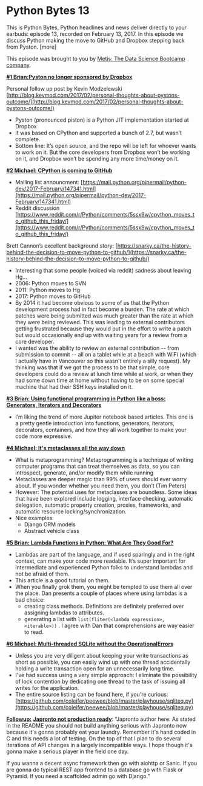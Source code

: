 # Python Bytes 13
This is Python Bytes, Python headlines and news deliver directly to your earbuds: episode 13, recorded on February 13, 2017. In this episode we discuss Python making the move to GitHub and Dropbox stepping back from Pyston. [more]

This episode was brought to you by [Metis: The Data Science Bootcamp company](http://thisismetis.com/talkpython).

[**#1 Brian:Pyston no longer sponsored by Dropbox**](https://blog.pyston.org/2017/01/31/pyston-0-6-1-released-and-future-plans/)

Personal follow up post by Kevin Modzelewski
[http://blog.kevmod.com/2017/02/personal-thoughts-about-pystons-outcome/](http://blog.kevmod.com/2017/02/personal-thoughts-about-pystons-outcome/)

- Pyston (pronounced piston) is a Python JIT implementation started at Dropbox
- It was based on CPython and supported a bunch of 2.7, but wasn’t complete.
- Bottom line: It’s open source, and the repo will be left for whoever wants to work on it. But the core developers from Dropbox won’t be working on it, and Dropbox won’t be spending any more time/money on it.

[**#2 Michael: CPython is coming to GitHub**](https://github.com/python/cpython)

- Mailing list announcment: [https://mail.python.org/pipermail/python-dev/2017-February/147341.html](https://mail.python.org/pipermail/python-dev/2017-February/147341.html)
- Reddit discussion [https://www.reddit.com/r/Python/comments/5ssx9w/cpython_moves_to_github_this_friday/](https://www.reddit.com/r/Python/comments/5ssx9w/cpython_moves_to_github_this_friday/)

Brett Cannon’s excellent background story: [https://snarky.ca/the-history-behind-the-decision-to-move-python-to-github/](https://snarky.ca/the-history-behind-the-decision-to-move-python-to-github/)

- Interesting that some people (voiced via reddit) sadness about leaving Hg…
- 2006: Python moves to SVN
- 2011: Python moves to Hg
- 2017: Python moves to GitHub
- By 2014 it had become obvious to some of us that the Python development process had in fact become a burden. The rate at which patches were being submitted was much greater than the rate at which they were being reviewed. This was leading to external contributors getting frustrated because they would put in the effort to write a patch but would occasionally end up with waiting years for a review from a core developer.
- I wanted was the ability to review an external contribution -- from submission to commit -- all on a tablet while at a beach with WiFi (which I actually have in Vancouver so this wasn't entirely a silly request). My thinking was that if we got the process to be that simple, core developers could do a review at lunch time while at work, or when they had some down time at home without having to be on some special machine that had their SSH keys installed on it.


[**#3 Brian: Using functional programming in Python like a boss: Generators, Iterators and Decorators**](http://nbviewer.jupyter.org/github/akittas/presentations/blob/master/pythess/func_py/func_py.ipynb)

- I’m liking the trend of more Jupiter notebook based articles. This one is a pretty gentle introduction into functions, generators, iterators, decorators, containers, and how they all work together to make your code more expressive.

[**#4 Michael: It's metaclasses all the way down**](https://nbviewer.jupyter.org/github/akittas/presentations/blob/master/pythess/meta_alltheway/meta_alltheway.ipynb)

- What is metaprogramming? Metaprogramming is a technique of writing computer programs that can treat themselves as data, so you can introspect, generate, and/or modify them while running
- Metaclasses are deeper magic than 99% of users should ever worry about. If you wonder whether you need them, you don’t (Tim Peters)
- However: The potential uses for metaclasses are boundless. Some ideas that have been explored include logging, interface checking, automatic delegation, automatic property creation, proxies, frameworks, and automatic resource locking/synchronization. 
- Nice examples: 
  - Django ORM models
  - Abstract vehicle class

[**#5 Brian: Lambda Functions in Python: What Are They Good For?**](https://dbader.org/blog/python-lambda-functions)
- Lambdas are part of the language, and if used sparingly and in the right context, can make your code more readable. It’s super important for intermediate and experienced Python folks to understand lambdas and not be afraid of them.
- This article is a good tutorial on them.
- When you finally grok them, you might be tempted to use them all over the place. Dan presents a couple of places where using lambdas is a bad choice:
  - creating class methods. Definitions are definitely preferred over assigning lambdas to attributes. 
  - generating a list with `list(fliter(<lambda expression>, <iterable>))` . I agree with Dan that comprehensions are way easier to read.

[**#6 Michael: Multi-threaded SQLite without the OperationalErrors**](http://charlesleifer.com/blog/multi-threaded-sqlite-without-the-operationalerrors/)

- Unless you are very diligent about keeping your write transactions as short as possible, you can easily wind up with one thread accidentally holding a write transaction open for an unnecessarily long time. 
- I've had success using a very simple approach: I eliminate the possibility of lock contention by dedicating one thread to the task of issuing all writes for the application.
- The entire source listing can be found here, if you're curious: [https://github.com/coleifer/peewee/blob/master/playhouse/sqliteq.py](https://github.com/coleifer/peewee/blob/master/playhouse/sqliteq.py)

[**Followup:**](https://www.reddit.com/r/Python/comments/5ryiq7/sticking_with_flask_vs_switching_to_one_of_the/) [**J**](https://www.reddit.com/r/Python/comments/5ryiq7/sticking_with_flask_vs_switching_to_one_of_the/)[**apronto not production ready**](https://www.reddit.com/r/Python/comments/5ryiq7/sticking_with_flask_vs_switching_to_one_of_the/):
“Japronto author here: As stated in the README you should not build anything serious with Japronto now because it's gonna probably eat your laundry. Remember it's hand coded in C and this needs a lot of testing. On the top of that I plan to do several iterations of API changes in a largely incompatible ways. I hope though it's gonna make a serious player in the field one day.

If you wanna a decent async framework then go with aiohttp or Sanic. If you are gonna do typical REST app frontend to a database go with Flask or Pyramid. If you need a scaffolded admin go with Django.”